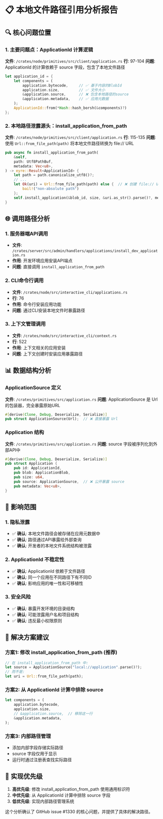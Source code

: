 📋 本地文件路径引用分析报告
========================================

## 🔍 核心问题位置

### 1. 主要问题点：ApplicationId 计算逻辑
**文件**: `/crates/node/primitives/src/client/application.rs`
**行**: 97-104
**问题**: ApplicationId 的计算依赖于 source 字段，包含了本地文件路径

```rust
let application_id = {
    let components = (
        application.bytecode,     // ✅ 基于内容的BlobId
        application.size,         // ✅ 文件大小
        &application.source,      // ❌ 包含本地路径的source
        &application.metadata,    // ✅ 应用元数据
    );
    ApplicationId::from(*Hash::hash_borsh(&components)?)
};
```

### 2. 本地路径泄露源头：install_application_from_path
**文件**: `/crates/node/primitives/src/client/application.rs`
**行**: 115-135
**问题**: 使用 `Url::from_file_path(path)` 将本地文件路径转换为 file:// URL

```rust
pub async fn install_application_from_path(
    &self,
    path: Utf8PathBuf,
    metadata: Vec<u8>,
) -> eyre::Result<ApplicationId> {
    let path = path.canonicalize_utf8()?;
    // ...
    let Ok(uri) = Url::from_file_path(path) else {  // ❌ 创建 file:// URL
        bail!("non-absolute path")
    };
    self.install_application(&blob_id, size, &uri.as_str().parse()?, metadata)
}
```

## 🌐 调用路径分析

### 1. 服务器端API调用
- **文件**: `/crates/server/src/admin/handlers/applications/install_dev_application.rs`
- **作用**: 开发环境应用安装API端点
- **问题**: 直接调用 `install_application_from_path`

### 2. CLI命令行调用
- **文件**: `/crates/node/src/interactive_cli/applications.rs`
- **行**: 76
- **作用**: 命令行安装应用功能
- **问题**: 通过CLI安装本地文件时暴露路径

### 3. 上下文管理调用
- **文件**: `/crates/node/src/interactive_cli/context.rs`
- **行**: 522
- **作用**: 上下文相关的应用安装
- **问题**: 上下文创建时安装应用暴露路径

## 📊 数据结构分析

### ApplicationSource 定义
**文件**: `/crates/primitives/src/application.rs`
**问题**: ApplicationSource 是 Url 的包装器，完全暴露原始URL

```rust
#[derive(Clone, Debug, Deserialize, Serialize)]
pub struct ApplicationSource(Url);  // ❌ 直接暴露 Url
```

### Application 结构
**文件**: `/crates/primitives/src/application.rs`
**问题**: source 字段被序列化到外部API中

```rust
#[derive(Clone, Debug, Deserialize, Serialize)]
pub struct Application {
    pub id: ApplicationId,
    pub blob: ApplicationBlob,
    pub size: u64,
    pub source: ApplicationSource,  // ❌ 公开暴露 source
    pub metadata: Vec<u8>,
}
```

## 🎯 影响范围

### 1. 隐私泄露
- ✅ **确认**: 本地文件路径会被存储在应用元数据中
- ✅ **确认**: 路径通过API暴露给外部查询
- ✅ **确认**: 开发者的本地文件系统结构被泄露

### 2. ApplicationId 不稳定性
- ✅ **确认**: ApplicationId 依赖于文件路径
- ✅ **确认**: 同一个应用在不同路径下有不同ID
- ✅ **确认**: 影响应用的唯一性和可移植性

### 3. 安全风险
- ✅ **确认**: 暴露开发环境的目录结构
- ✅ **确认**: 可能泄露用户名和项目结构
- ✅ **确认**: 违反最小权限原则

## 🔧 解决方案建议

### 方案1: 修改 install_application_from_path (推荐)
```rust
// 在 install_application_from_path 中:
let source = ApplicationSource("local://application".parse()?);
// 而不是:
let uri = Url::from_file_path(path);
```

### 方案2: 从 ApplicationId 计算中排除 source
```rust
let components = (
    application.bytecode,
    application.size,
    // &application.source,  // 移除这一行
    &application.metadata,
);
```

### 方案3: 内部路径管理
- 添加内部字段存储实际路径
- source 字段仅用于显示
- 运行时通过注册表查找实际路径

## 📝 实现优先级

1. **高优先级**: 修改 install_application_from_path 使用通用标识符
2. **中优先级**: 从 ApplicationId 计算中排除 source 字段  
3. **低优先级**: 实现内部路径管理系统

这个分析确认了 GitHub issue #1330 的核心问题，并提供了具体的解决路径。

